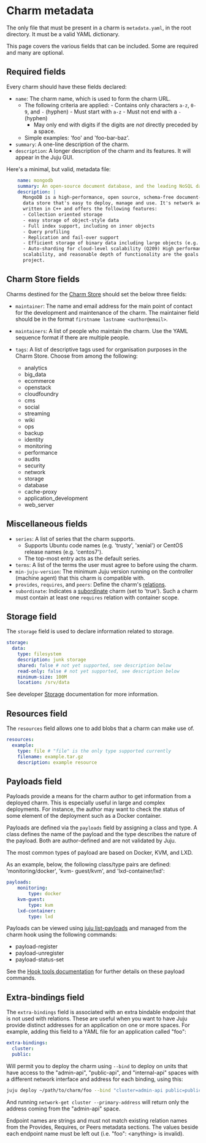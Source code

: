 # Charm metadata

The only file that must be present in a charm is `metadata.yaml`, in the root
directory. It must be a valid YAML dictionary.

This page covers the various fields that can be included. Some are required and
many are optional.

## Required fields

Every charm should have these fields declared:

  - `name`: The charm name, which is used to form the charm URL.
    - The following criteria are applied:
          - Contains only characters `a-z`, `0-9`, and `-` (hyphen)
          - Must start with `a-z`
          - Must not end with a `-` (hyphen)
	  - May only end with digits if the digits are _not_ directly preceded
	    by a space.
    - Simple examples: 'foo' and 'foo-bar-baz'.
  - `summary`: A one-line description of the charm.
  - `description`: A longer description of the charm and its features. It will
    appear in the Juju GUI.

Here's a minimal, but valid, metadata file:

```yaml
    name: mongodb
    summary: An open-source document database, and the leading NoSQL database
    description: |
      MongoDB is a high-performance, open source, schema-free document- oriented
      data store that's easy to deploy, manage and use. It's network accessible,
      written in C++ and offers the following features:
      - Collection oriented storage
      - easy storage of object-style data
      - Full index support, including on inner objects
      - Query profiling
      - Replication and fail-over support
      - Efficient storage of binary data including large objects (e.g. videos)
      - Auto-sharding for cloud-level scalability (Q209) High performance,
      scalability, and reasonable depth of functionality are the goals for the
      project.
```

## Charm Store fields

Charms destined for the [Charm Store][charm-store] should set the below three
fields:

  - `maintainer`: The name and email address for the main point of contact
  for the development and maintenance of the charm. The maintainer field
  should be in the format `firstname lastname <author@email>`.

  - `maintainers`: A list of people who maintain the charm. Use the YAML
  sequence format if there are multiple people.

  - `tags`: A list of descriptive tags used for organisation purposes in the
    Charm Store. Choose from among the following:

     - analytics
     - big_data
     - ecommerce
     - openstack
     - cloudfoundry
     - cms
     - social
     - streaming
     - wiki
     - ops
     - backup
     - identity
     - monitoring
     - performance
     - audits
     - security
     - network
     - storage
     - database
     - cache-proxy
     - application_development
     - web_server

## Miscellaneous fields

  - `series`: A list of series that the charm supports.
     - Supports Ubuntu code names (e.g. 'trusty', 'xenial') or CentOS release
       names (e.g. 'centos7').
     - The top-most entry acts as the default series.
  - `terms`: A list of the terms the user must agree to before using the charm.
  - `min-juju-version`: The minimum Juju version running on the controller
    (machine agent) that this charm is compatible with.
  - `provides`, `requires`, and `peers`: Define the charm's
    [relations][authors-relations].
  - `subordinate`: Indicates a
    [subordinate][authors-subordinate] charm (set to 'true'). Such a charm must
    contain at least one `requires` relation with container scope.

## Storage field

The `storage` field is used to declare information related to storage.

```yaml
storage:
  data:
    type: filesystem
    description: junk storage
    shared: false # not yet supported, see description below
    read-only: false # not yet supported, see description below
    minimum-size: 100M
    location: /srv/data
```

See developer [Storage][developer-storage] documentation for more information.

## Resources field

The `resources` field allows one to add blobs that a charm can make use of.

```yaml
resources:
  example:
    type: file # "file" is the only type supported currently
    filename: example.tar.gz
    description: example resource
```

## Payloads field

Payloads provide a means for the charm author to get information from a
deployed charm. This is especially useful in large and complex deployments. For
instance, the author may want to check the status of some element of the
deployment such as a Docker container.

Payloads are defined via the `payloads` field by assigning a class and type. A
class defines the name of the payload and the type describes the nature of the
payload. Both are author-defined and are not validated by Juju.

The most common types of payload are based on Docker, KVM, and LXD.

As an example, below, the following class/type pairs are defined:
'monitoring/docker', 'kvm- guest/kvm', and 'lxd-container/lxd':

```yaml
payloads:
    monitoring:
        type: docker
    kvm-guest:
        type: kvm
    lxd-container:
        type: lxd
```

Payloads can be viewed using [juju list-payloads][list-payloads] and managed
from the charm hook using the following commands:

- payload-register
- payload-unregister
- payload-status-set

See the [Hook tools documentation][hook-payloads] for further details on these
payload commands. 

## Extra-bindings field

The `extra-bindings` field is associated with an extra bindable endpoint that
is not used with relations. These are useful when you want to have Juju provide
distinct addresses for an application on one or more spaces. For example,
adding this field to a YAML file for an application called "foo":

```yaml
extra-bindings:
  cluster:
  public:
```

Will permit you to deploy the charm using `--bind` to deploy on units that have
access to the "admin-api", "public-api", and "internal-api" spaces with a
different network interface and address for each binding, using this:

```bash
juju deploy ~/path/to/charm/foo --bind "cluster=admin-api public=public-api internal-api"
```

And running `network-get cluster --primary-address` will return only the
address coming from the "admin-api" space.

Endpoint names are strings and must not match existing relation names from
the Provides, Requires, or Peers metadata sections. The values beside each
endpoint name must be left out (i.e. "foo": &lt;anything&gt; is invalid).


<!-- LINKS -->

[authors-subordinate]: ./authors-subordinate-applications.md
[authors-relations]: ./authors-relations.md
[charm-store]: https://jujucharms.com/store
[developer-storage]: ./developer-storage.md
[hook-payloads]:./reference-hook-tools.md#payload-status-set
[list-payloads]:./commands.md#list-payloads
